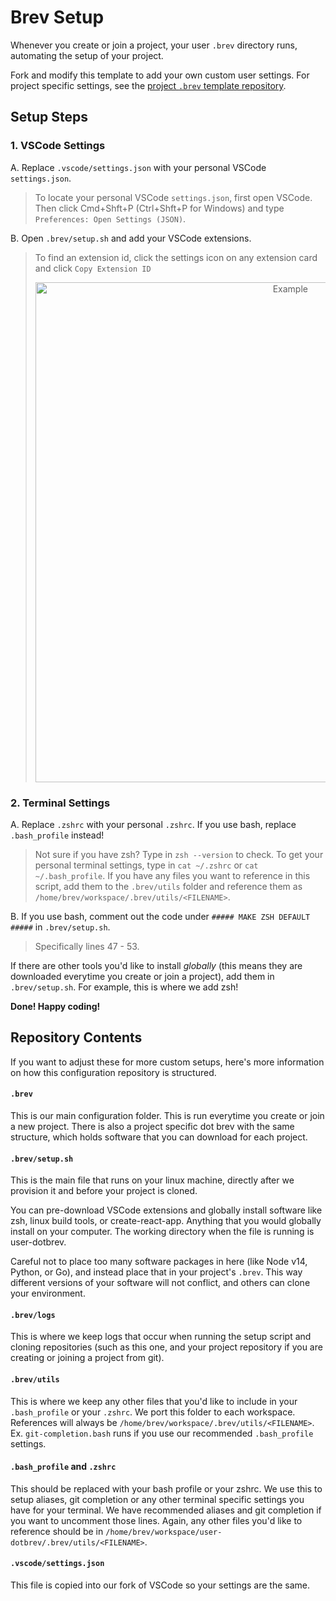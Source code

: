 # Brev Setup

Whenever you create or join a project, your user `.brev` directory runs, automating the setup of your project.

Fork and modify this template to add your own custom user settings. For project specific settings, see the [project `.brev` template repository](https://github.com/brevdev/default-project-dotbrev).

## Setup Steps

### 1. VSCode Settings
A. Replace `.vscode/settings.json` with your personal VSCode `settings.json`.
>To locate your personal VSCode `settings.json`, first open VSCode. Then click Cmd+Shft+P (Ctrl+Shft+P for Windows) and type `Preferences: Open Settings (JSON)`.

B. Open `.brev/setup.sh` and add your VSCode extensions.
>To find an extension id, click the settings icon on any extension card and click `Copy Extension ID`
><div style="text-align:center">
>  <img src="https://i.ibb.co/JkNsbkR/Screen-Shot-2021-08-01-at-6-36-57-PM.jpg" width="800" title="Example">
></div>

### 2. Terminal Settings

A. Replace `.zshrc` with your personal `.zshrc`. If you use bash, replace `.bash_profile` instead!
>Not sure if you have zsh? Type in `zsh --version` to check. To get your personal terminal settings, type in `cat ~/.zshrc` or `cat ~/.bash_profile`. If you have any files you want to reference in this script, add them to the `.brev/utils` folder and reference them as `/home/brev/workspace/.brev/utils/<FILENAME>`.

B. If you use bash, comment out the code under `##### MAKE ZSH DEFAULT #####` in `.brev/setup.sh`.
> Specifically lines 47 - 53.

If there are other tools you'd like to install *globally* (this means they are downloaded everytime you create or join a project), add them in `.brev/setup.sh`. For example, this is where we add zsh!

**Done! Happy coding!**

## Repository Contents

If you want to adjust these for more custom setups, here's more information on how this configuration repository is structured.

#### `.brev`
This is our main configuration folder. This is run everytime you create or join a new project. There is also a project specific dot brev with the same structure, which holds software that you can download for each project.

#### `.brev/setup.sh`
This is the main file that runs on your linux machine, directly after we provision it and before your project is cloned.

You can pre-download VSCode extensions and globally install software like zsh, linux build tools, or create-react-app. Anything that you would globally install on your computer. The working directory when the file is running is user-dotbrev.

Careful not to place too many software packages in here (like Node v14, Python, or Go), and instead place that in your project's `.brev`. This way different versions of your software will not conflict, and others can clone your environment.

#### `.brev/logs`
This is where we keep logs that occur when running the setup script and cloning repositories (such as this one, and your project repository if you are creating or joining a project from git).

#### `.brev/utils`
This is where we keep any other files that you'd like to include in your `.bash_profile` or your `.zshrc`. We port this folder to each workspace. References will always be `/home/brev/workspace/.brev/utils/<FILENAME>`. Ex. `git-completion.bash` runs if you use our recommended `.bash_profile` settings.

#### `.bash_profile` and `.zshrc`
This should be replaced with your bash profile or your zshrc. We use this to setup aliases, git completion or any other terminal specific settings you have for your terminal.
We have recommended aliases and git completion if you want to uncomment those lines. Again, any other files you'd like to reference should be in `/home/brev/workspace/user-dotbrev/.brev/utils/<FILENAME>`.

#### `.vscode/settings.json`
This file is copied into our fork of VSCode so your settings are the same.
